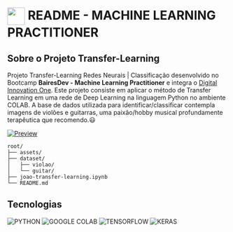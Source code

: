 <h1>
    <a href="https://www.dio.me/">
     <img align="center" width="40px" src="https://hermes.digitalinnovation.one/assets/diome/logo-minimized.png"></a>
    <span>README - MACHINE LEARNING PRACTITIONER</span>
</h1>

## Sobre o Projeto Transfer-Learning
Projeto Transfer-Learning Redes Neurais | Classificação desenvolvido no Bootcamp **BairesDev - Machine Learning Practitioner** e integra o [Digital Innovation One](https://www.dio.me/). Este projeto consiste em aplicar o método de Transfer Learning em uma rede de Deep Learning na linguagem Python no ambiente COLAB. A base de dados utilizada para identificar/classificar contempla imagens de violões e guitarras, uma paixão/hobby musical profundamente terapêutica que recomendo.😃

[![Preview](https://img.shields.io/badge/Preview-000?style=for-the-badge&logo=github&logoColor=30A3DC)](https://github.com/jjofilho/transfer-learning-python/edit/main/README.md)

```
root/
├── assets/
├── dataset/
│   ├── violao/
│   └── guitar/
├── joao-transfer-learning.ipynb
└── README.md
```

## Tecnologias
![PYTHON](https://img.shields.io/badge/Python-FFD43B?style=for-the-badge&logo=python&logoColor=blue)
![GOOGLE COLAB](https://img.shields.io/badge/Colab-F9AB00?style=for-the-badge&logo=googlecolab&color=525252)
![TENSORFLOW](https://img.shields.io/badge/TensorFlow-FF6F00?style=for-the-badge&logo=tensorflow&logoColor=white)
![KERAS](https://img.shields.io/badge/Keras-FF0000?style=for-the-badge&logo=keras&logoColor=white)
